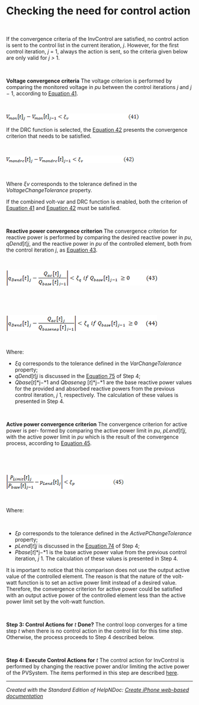 # Checking the need for control action

&nbsp;

If the convergence criteria of the InvControl are satisfied, no control action is sent to the control list in the current iteration, *j*. However, for the first control iteration, *j* = 1, always the action is sent, so the criteria given below are only valid for *j \>* 1.

&nbsp;

**Voltage convergence criteria** The voltage criterion is performed by comparing the monitored voltage in *pu* between the control iterations *j* and *j −* 1, according to [Equation 41](<Checkingtheneedforcontrolaction.md#\_bookmark45>).

&nbsp;

![Image](<lib/NewItem525.png>)

If the DRC function is selected, the [Equation 42](<Checkingtheneedforcontrolaction.md#\_bookmark46>) presents the convergence criterion that needs to be satisfied.

&nbsp;

![Image](<lib/NewItem526.png>)

&nbsp;

Where *ξv* corresponds to the tolerance defined in the *VoltageChangeTolerance* property.

If the combined volt-var and DRC function is enabled, both the criterion of [Equation 41](<Checkingtheneedforcontrolaction.md#\_bookmark45>) and [Equation 42](<Checkingtheneedforcontrolaction.md#\_bookmark46>) must be satisfied.

&nbsp;

**Reactive power convergence criterion** The convergence criterion for reactive power is performed by comparing the desired reactive power in *pu*, *qDend*\[*t*\]*j*, and the reactive power in *pu* of the controlled element, both from the control iteration *j*, as [Equation 43](<OpenDSSDocumentation.md#\_bookmark47>).

&nbsp;

![Image](<lib/NewItem527.png>)

&nbsp;

&nbsp;

![Image](<lib/NewItem528.png>)

&nbsp;

Where:

* *ξq* corresponds to the tolerance defined in the *VarChangeTolerance* property;
* *qDend*\[*t*\]*j* is discussed in the [Equation 75](<OpenDSSDocumentation.md#\_bookmark83>) of Step 4;
* *Qbase*\[*t*\]*j−*1 and *Qbaseneg* \[*t*\]*j−*1 are the base reactive power values for the provided and absorbed reactive powers from the previous control iteration, *j* 1, respectively. The calculation of these values is presented in Step 4.

&nbsp;

**Active power convergence criterion** The convergence criterion for active power is per- formed by comparing the active power limit in *pu*, *pLend*\[*t*\]*j*, with the active power limit in *pu* which is the result of the convergence process, according to [Equation 45](<OpenDSSDocumentation.md#\_bookmark48>).

&nbsp;

&nbsp;

![Image](<lib/NewItem529.png>)

&nbsp;

Where:

&nbsp;

* *ξp* corresponds to the tolerance defined in the *ActivePChangeTolerance* property;
* *pLend*\[*t*\]*j* is discussed in the [Equation 74](<OpenDSSDocumentation.md#\_bookmark82>) of Step 4;
* *Pbase*\[*t*\]*j−*1 is the base active power value from the previous control iteration, *j* 1. The calculation of these values is presented in Step 4.

It is important to notice that this comparison does not use the output active value of the controlled element. The reason is that the nature of the volt-watt function is to set an active power limit instead of a desired value. Therefore, the convergence criterion for active power could be satisfied with an output active power of the controlled element less than the active power limit set by the volt-watt function.

&nbsp;

**Step 3: Control Actions for** *t* **Done?** The control loop converges for a time step *t* when there is no control action in the control list for this time step. Otherwise, the process proceeds to Step 4 described below.

&nbsp;

**Step 4: Execute Control Actions for** *t* The control action for InvControl is performed by changing the reactive power and/or limiting the active power of the PVSystem. The items performed in this step are described [here](<Calculationofbasevaluesofpower.md>).

***
_Created with the Standard Edition of HelpNDoc: [Create iPhone web-based documentation](<https://www.helpndoc.com/feature-tour/iphone-website-generation>)_
